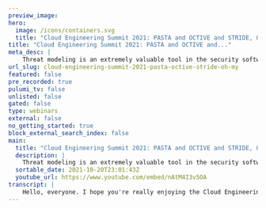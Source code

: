 ```yaml
---
preview_image:
hero:
  image: /icons/containers.svg
  title: "Cloud Engineering Summit 2021: PASTA and OCTIVE and STRIDE, Oh My!"
title: "Cloud Engineering Summit 2021: PASTA and OCTIVE and..."
meta_desc: |
    Threat modeling is an extremely valuable tool in the security software development pipeline. Some studies suggest it has greater impact on security...
url_slug: cloud-engineering-summit-2021-pasta-octive-stride-oh-my
featured: false
pre_recorded: true
pulumi_tv: false
unlisted: false
gated: false
type: webinars
external: false
no_getting_started: true
block_external_search_index: false
main:
  title: "Cloud Engineering Summit 2021: PASTA and OCTIVE and STRIDE, Oh My!"
  description: |
    Threat modeling is an extremely valuable tool in the security software development pipeline. Some studies suggest it has greater impact on security posture than other more widely practiced security activities. There are many different frameworks, models, and methodologies that have been developed in an attempt to make threat modeling easier. However, these popular approaches to threat modeling are still too cumbersome, structured, or time consuming to fit into modern DevSecOps  In 2020, a group of 15 security professional released the Threat Modeling Manifesto to formalize decades of combined experience into a declared vision of what threat modeling truly is and what makes it important. Learn from one of these authors about the values and principles of what threat modeling should be. Discover how this often-over-looked activity can actually make our CI/CD pipelines more efficient while improving overall security of software. Get practical examples of how the manifesto serves as a guide to define or tailor a methodology that fits enhances software development rather than holding it up.  Talk by: Alyssa Miller
  sortable_date: 2021-10-20T23:01:43Z
  youtube_url: https://www.youtube.com/embed/nAtM4I3v5OA
transcript: |
    Hello, everyone. I hope you're really enjoying the Cloud Engineering Summit. We've got lots of great content we've already seen today and lots more coming your way. But right now we are talking about this thing we know as threat modeling. Oh, that probably sent a little bit of a shiver up your spine. It does. When I talk to a lot of people, we think about these big heavyweight frameworks and, and long design cycles and things that are always a part of threat modeling and it really makes threat modeling, this thing that just doesn't seem like it, it's gonna fit with our, our DEV ops and our, you know, cloud native world. So I'm here to tell you that that's not the case. In fact, I wanna share with you how we can make threat modeling. One of the enablers, one of the things that makes our pipelines move even faster. I know it sounds crazy. Right. But stay with me. So if any of you travel like me, you know this idea of layovers and what that can mean? Why am I talking about traveling? We'll get there in a minute. So when I travel, you know, I constantly look at how long my layovers are gonna be if I'm flying through Detroit, I know it's a huge terminal and I could end up landing on one end and I have to be down a mile and a half on the other end in 40 minutes or less. That might not work. So I usually look for longer layovers or in a case where I fly into Salt Lake City Airport, I've never been to before. And so this happened to me recently and I made sure that I, you got an extra long layover just in case because I really didn't know what that airport was like. Well, when we landed, this is where we landed, we were about a mile from the terminal and we had to take a bus into the terminal and then I had to go catch my other flight. If I hadn't had a longer layover, I'd have missed my connection. So this whole thought process, this idea of, hey, I wanna think about what's going on here and make plans that lies at the heart of what threat modeling is. So, let's dig it. Now, who am I? First of all, my name is Alyssa Miller. I'm a hacker and a researcher. First and foremost, I have been a hacker all my life, you know, bought my first computer at 12 hacked into prodigy and I've been doing it pretty much ever since. However, today I find myself as the Business Information Security Officer or BO for S and P global ratings. Now, what is that? Well, I don't have any time to get into that right now, but you can check out this blog and it will share more information with you about what that is. I'm also an author and a blogger gonna be releasing my first book. Uh It's already available for preorder Cyber Defenders career Guide. If you're interested, check it out um should be in print by the end of the year. And then finally, I am a former software developer. I taught myself how to program when I bought that computer. At 12, I worked in financial technologies as a programmer for a number of years, I come from the world of software development. So as I said before, when we think about threat modeling, we think about all of these different stride and dread and octave and pasta, all these different frameworks and we think about all these complexities where we have to have a long design cycle. We have to map out an entire system and figure out where the threats are. But the problem with that is that's so 2008 thinking because in 2008, 2009, Dev Dev ops excuse me, showed up on the scene and suddenly it was a whole different world, right? We were looking at how do we make our development pipelines quicker? How do we get devs and S working together and create this culture where we can deploy faster and faster and more dynamically. But the problem is threat modeling kind of gets left out in the cold. However, when I look at this uh 2019 state of DEVS report, one of the things they looked at were the common security practices, how often we do them versus the impact they have on security posture and what you see in the upper left here are all the usual suspects, static code analysis, penetration testing and so forth. Those are the things we do a lot, but they don't impact our security posture a whole lot. But down here in the lower right, we see security and development teams collaborating on threat models as something that has a huge importance, but we don't do it very often. So I got the thinking, how do we bring threat modeling into this space? And I figured we, we gotta get back to basics. First of all, if I'm gonna solve this problem, I gotta just get back to the basics of what even is threat modeling and why in the heck do we do threat modeling? So I set out to find an answer to that first question. Just what is threat modeling? I wanna answer this. And so I did a Google search as we all would do. I went to first, you know, open web application security project. I, they seem to know everything about application security. They'll know what threat modeling is. But this was their definition and look at how complex this is. I mean, if I'm trying to get back to basics, a long difficult explanation like this is not gonna get me there. So OK, oap isn't gonna help me out. What about Wikipedia? Well, it didn't get much better, right? This is still not that simple back to basics approach that I was looking for. All right. Well, Microsoft has the SDL and you know, Adam shows wrote the book on threat modeling so many years ago, you when you worked at Microsoft. So what does Microsoft have to say? Well, it's better, it's shorter, it's a little more to the point, but it's still filled with a lot of security jargon and things that just really don't help. So I had to really just dig into this and try to figure it out. And finally it hit me one day when it comes right down to it. The core of what threat modeling is, is simply asking that question, what could possibly go wrong? Just like I mentioned before with that flight and planning out my, my layovers and things threat modeling is something we all do every day. We do it in all phases of our life. It's just when we talk about software development and deploying into our cloud environments through our, you know, DEV OPS pipelines and our, our C I CD pipelines. And we want that to move faster and faster, you know, when we, we apply it there, it's just we gotta think about it a little differently, but it's something we always do. It's something natural. So that's when I came up with this definition, threat modeling is simply identifying the likely threats to a system to inform the design of security countermeasures. So shortly after I came up with this, I found out I wasn't the only one asking the question and wanting to get back to basics. In fact, there was a group of 13 other security professionals who wanted to do the same thing. And last year, we formed a working group that created the threat modeling manifesto. And here you see the definition we came up with as part of that manifesto, you'll notice it mimics really closely to the the definition I had. We were all kind of on the same page that, you know, threat modeling is really just looking at a system and figuring out what, what could possibly go wrong with that particular system. But why, why do we do threat modeling? So we went on in that working group and we defined the why the output of threat modeling informs decisions that sound familiar that, that you might make in your subsequent design development testing and post deployment phases. But they don't need to be these big heavy design cycles. When I say design there, it it doesn't mean mean, oh, we have this whole complete system design and we're gonna do DFD diagrams and everything else. No, we can do this much simpler and that's what I wanna share with you today. So when we wrote the Threat Modeling Manifesto, one thing we didn't do was define yet another framework or methodology. The goal of the Threat Modeling Manifesto was to lay out the values, the principles and patterns and anti patterns for what makes for good threat modeling. So let's talk about how you build your methodology because at the end of the day, we want a methodology that fits your organization. Now, a value in threat modeling is just something that has relative worth or importance. It's basically this is the core of what threat modeling is. It's it, it speaks to the heart of threat modeling. And so we defined six values and I'm gonna walk through those with you and help you understand what we saw as most important to threat modeling. So our first value, threat modeling values, a culture of finding and fixing design issues over Checkbox compliance. Now, I think a lot of us will agree with that, right. Checkbox compliance is not something we wanna do. Instead, what we're looking for is a culture where we're actually finding and fixing things. There's a lot of things that it feels like we do in security or that security makes our developers do. That just feels like it's Checkbox compliance kind of like this image here. OK, great. You've created this handicap space. So you maybe you're compliant now with requirements, but yet you haven't fixed the issue. There is a major design flaw here that hasn't been addressed. This is what we need to avoid and that's what threat modeling is there to help us with. It's to help us see where those design issues lie and make sure that as we're designing things, we don't end up with a situation like this. So that's our first value in threat modeling, moving away from just checking the boxes. Hey, we did the thing, OK? We can move on now, we can promote our code or you know, we can push this particular new deployment into our environment. But it's really making sure that we're making meaningful fixes because we found the flaws in our designs and that's whether we had a big design or we were, you know, working in true C I CD and we're just pulling things off the backlog and design is just something that happens in our heads. So our next value is the idea of people and collaboration over process methodologies and tools. So you saw that little quadrant graph I put up there before where it said that collaboration between security and DEV teams was what drove the value in security posture. So that's what we want from threat modeling. We want our devs our business people, our SREs our ops folks are security people all working together. Do your security people come to your scrum teams, your daily stand ups. Do they come to your sprint planning? Are they there for the retrospectives? How much time do you all spend working together? Threat modeling is something that can enable that collaboration and it doesn't necessarily have to be face to face. You know, when we think about threat modeling, we think about these big meetings where everybody gets together and they talk through the design of the system And yeah, that that works. But obviously as pipelines get faster and faster, we move towards C I CD and we're deploying our cloud native technologies into things like functions or even containers. A lot of times that whole idea of this huge design review just falls apart. So we want to look for other ways to focus on collaboration and get away from things like having to, you know, be slaved to something like pasta and stride or you know, having tools that way we have to leverage for this. Let's focus on the people working together. Now, our third value is a journey of understanding over security or privacy snapshot threat modeling should be a journey. It's not something we do. Once we take a snapshot, we say, OK, we know what this is this, these are our threats, we're all good to go. Threat modeling has to constantly be evolving. It needs to be something that we take a system and our threat model, threat system is constantly growing and changing over time because we're constantly making changes to it as we leverage our cloud native environments. And we've got that C I CD pipeline going, you all understand how this works. Our deployments are happening faster and faster and our threat models need to keep up with that. So again, once again, those big design cycle, heavy duty threat modeling sessions just aren't gonna work for us anymore. Now, our fourth value threat modeling values doing threat modeling over talking about it, sitting around talking about threat modeling is great, but it doesn't get us anywhere. There are so many organizations that sit down and try to figure out how they're going to implement threat modeling, but they never actually get around to doing it. It's that whole analysis or paralysis by analysis. Cliche you've heard before we get to the door of the airplane, but we never jump out. It's time to make that jump. When we talk about threat modeling, the value is in doing it. We don't need it to be a perfect methodology. The first time we can evolve that methodology over time, but we need to get out and start doing it no matter how basic, no matter how simple we start off with, with that threat modeling, it's still better than not doing anything at all. So forget about being perfect, forget about talking about how we're gonna do it for months and months and months. Forget about trying to decide what frameworks and what you know, outcomes we're gonna have and what artifacts we're gonna create. But instead just jump out of the damn plane, talk about threat modeling and do the threat model, just talk about what could possibly go wrong and how we can design around that. That's where we need to start because ultimately threat modeling values, continuous refinement over a single delivery. Think about it. How many times is threat modeling? That thing that's just required as part of a a development pipeline. We do it once and it's done and we don't really think about it in terms of that journey that we talked about before we want to be continuously refining our threat model. We're looking for, we're not looking to solve all of the problems in our system today. We just want that system to get better over time to continually improve it from a security posture perspective. The same way a sculptor is going to constantly continue working on that sculpture. Maybe I need to make a change to the highlight in this eye or oh, I've noticed a little something imbalanced over here and that artist is gonna come back over and over again and make those little tweaks. That's what we want to be doing with the security of our applications and threat modeling is there to help us do it. So those are our five, I think I might have said six before five values. Excuse me. Now, let's talk about the principles of threat modeling. And these are just fundamental truths about what makes threat modeling, threat modeling. So the first is that the best use of a threat modeling is to improve the security and privacy of a system through early and frequent analysis. So again, doing it in multiple iterations, but doing it early, that whole idea we talked about forever with push left. The second is that threat modeling must align with an organization's development practices and follow design changes in iterations that are scoped to manageable portions of the system? OK. So I like the sound of this. The third is that the outcomes of threat modeling must be meaningful when they are of value to the stakeholders. In other words, if what we create doesn't mean anything to the people who are gonna consume those artifacts, it it's worthless. And then finally, dialogue is the key. The documentation is just there to record the understandings and then then to enable measurement of our threat modeling efforts. So how do we do this? How do we do this in DEV ops? How do we bring security away from being a gate between the different phases and make it part of it? How do we push left? How do we get as early as we can? How do we do it in manageable steps? We make our threat model a part of the user story. How can you push any farther left than the user story? But what does this look like, well consider your typical user story, right? The the simple narrative that we often throw out there as a sum persona. I want to do this thing so that I can accomplish this task. But what if we added another statement from that persona that says, I want you to protect this from this threat. Now all of a sudden we understand our critical assets and what we need to protect them from. So let's consider an example as a car driver, I want to enter a destination name so I can navigate without an address. But I want you to protect my search history from being accessed by Attackers. That seems like a pretty simple and obvious idea, right? So let's get that in the user story once. So when we take that off the backlog, our debs can address that quickly and easily, but it's not just the devs, they're gonna grab that, they're gonna take it from the backlog, they might work with an architect or maybe a security champion on what those security requirements look like. And then from those security requirements, they can figure out how to build security controls, but it doesn't end there that information if we persist that, that now moves into our test cases and we can now leverage that threat modeling information and the subsequent security controls designs to drive our test cases. But now we've captured those in test cases. Think about this, we can leverage that to build our monitoring. Now, we can do this in a lot of different ways. But imagine for a minute if we took that information and we put it into something like YAML. Now, I know this is probably the sloppiest you've ever seen. It is valid YAML. But this is just there for an example, right? This is oversimplified. But imagine for a moment, you define the name of your asset, you describe what it is, then you define the threats that it faces and specific countermeasures that are being designed to address those threats. You can now leverage this Yamal to build out your test cases in a semi automated fashion. You can use this information to build the monitoring in your post deployment environment. This is how we bring threat modeling into the context of DEV ops and cloud native deployment using the same tools we do today getting away from those heavyweight architectures and frameworks and things that we've used for threat modeling for years and getting back to the basics because as Albert Einstein said, the genius comes in making complex ideas, simple, not making simple ideas complex. So unfortunately, that's all the time I have, but I thank you so much for joining me. Here's my social media information. I certainly invite you to continue the conversation. Thank all of you for being here. Thank you. Blew me for having me at the Cloud Engineering Summit. Thank you to my organization for allowing me to be here today. Thank all of you. I hope you enjoy the rest of the summit and think about that threat modeling and how we can use that to get better in our cloud environments. Take care.
---
```

